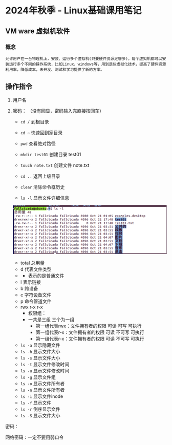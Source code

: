 <!--
 * @Description: 
 * @Author: FallCicada
 * @Date: 2024-10-21 15:23:41
 * @LastEditors: FallCicada
 * @LastEditTime: 2024-10-23 08:37:38
 * @: 無限進步
-->

# 2024年秋季 - Linux基础课用笔记

## VM ware 虚拟机软件

### 概念

    允许用户在一台物理机上，安装、运行多个虚拟机(只要硬件资源足够多)，每个虚拟机都可以安装运行多个不同的操作系统，比如Linux、windows等，用到是些虚拟化技术，提高了硬件资源利用率，降低成本，未开发、测试和学习提供了新的方案。

## 操作指令 
1. 用户名
2. 密码： （没有回显，密码输入完直接按回车）

    * `cd /`  到根目录

    * `cd ~`  快速回到家目录

    * `pwd`   查看绝对路径

    * `mkdir test01`    创建目录 test01

    * `touch note.txt`  创建文件 note.txt
    
    * `cd ..`     返回上级目录 
    
    * `clear`     清除命令框历史

    * `ls -l`     显示文件详细信息
  
    ![](./image/frist/屏幕截图%202024-10-22%20093001.png)
    
      * total 总用量
      * d 代表文件类型
      * - 表示的是普通文件
      * l 表示链接
      * b 跨设备
      * c 字符设备文件
      * p 命令管道文件
      * rwx r-x r-x
        * 权限组：
        * 一共是三组 三个为一组
          * 第一组代表rwx：文件拥有者的权限 可读 可写 可执行
          * 第一组代表r-x：文件拥有者的权限 可读 不可写 可执行
          * 第一组代表r-x：文件拥有者的权限 可读 不可写 可执行
    * `ls -a`     显示隐藏文件
    * `ls -h`     显示文件大小
    * `ls -s`     显示文件大小
    * `ls -t`     显示文件修改时间
    * `ls -u`     显示文件修改时间
    * `ls -g`     显示文件组
    * `ls -o`     显示文件所有者
    * `ls -n`     显示文件所有者
    * `ls -i`     显示文件inode
    * `ls -f`     显示文件
    * `ls -r`     倒序显示文件
    * `ls -S`     显示文件大小 

密码：

网络密码：一定不要用弱口令